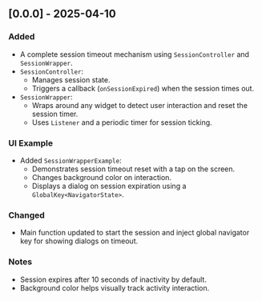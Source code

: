 ## [0.0.0] - 2025-04-10

### Added
- A complete session timeout mechanism using `SessionController` and `SessionWrapper`.
- `SessionController`:
  - Manages session state.
  - Triggers a callback (`onSessionExpired`) when the session times out.
- `SessionWrapper`:
  - Wraps around any widget to detect user interaction and reset the session timer.
  - Uses `Listener` and a periodic timer for session ticking.

### UI Example
- Added `SessionWrapperExample`:
  - Demonstrates session timeout reset with a tap on the screen.
  - Changes background color on interaction.
  - Displays a dialog on session expiration using a `GlobalKey<NavigatorState>`.

### Changed
- Main function updated to start the session and inject global navigator key for showing dialogs on timeout.

### Notes
- Session expires after 10 seconds of inactivity by default.
- Background color helps visually track activity interaction.